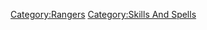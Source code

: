 [Category:Rangers](Category:Rangers "wikilink") [Category:Skills And
Spells](Category:Skills_And_Spells "wikilink")
